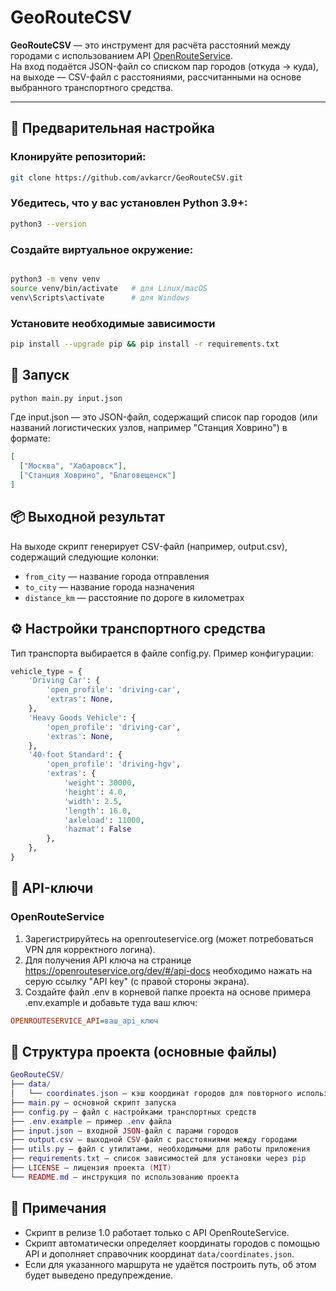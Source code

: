 # GeoRouteCSV

**GeoRouteCSV** — это инструмент для расчёта расстояний между городами с использованием API [OpenRouteService](https://openrouteservice.org/).  
На вход подаётся JSON-файл со списком пар городов (откуда → куда), на выходе — CSV-файл с расстояниями, рассчитанными на основе выбранного транспортного средства.

---

## 🔧 Предварительная настройка

### Клонируйте репозиторий:
```bash
git clone https://github.com/avkarcr/GeoRouteCSV.git
```
### Убедитесь, что у вас установлен Python 3.9+:
```bash
python3 --version
```
### Создайте виртуальное окружение:
```bash

python3 -m venv venv
source venv/bin/activate   # для Linux/macOS
venv\Scripts\activate      # для Windows
```
### Установите необходимые зависимости
```bash
pip install --upgrade pip && pip install -r requirements.txt
```
## 🚀 Запуск

```bash
python main.py input.json
```
Где input.json — это JSON-файл, содержащий список пар городов (или названий
логистических узлов, например "Станция Ховрино") в формате:
```json
[
  ["Москва", "Хабаровск"],
  ["Станция Ховрино", "Благовещенск"]
]
```
## 📦 Выходной результат
На выходе скрипт генерирует CSV-файл (например, output.csv), содержащий следующие колонки:
- `from_city` — название города отправления  
- `to_city` — название города назначения  
- `distance_km` — расстояние по дороге в километрах
## ⚙️ Настройки транспортного средства
Тип транспорта выбирается в файле config.py.
Пример конфигурации:
```python
vehicle_type = {
    'Driving Car': {
        'open_profile': 'driving-car',
        'extras': None,
    },
    'Heavy Goods Vehicle': {
        'open_profile': 'driving-car',
        'extras': None,
    },
    '40-foot Standard': {
        'open_profile': 'driving-hgv',
        'extras': {
            'weight': 30000,
            'height': 4.0,
            'width': 2.5,
            'length': 16.0,
            'axleload': 11000,
            'hazmat': False
        },
    },
}
```
## 🔐 API-ключи
### OpenRouteService
1. Зарегистрируйтесь на openrouteservice.org (может потребоваться VPN для корректного логина).
2. Для получения API ключа на странице https://openrouteservice.org/dev/#/api-docs необходимо
нажать на серую ссылку "API key" (с правой стороны экрана). 
3. Создайте файл .env в корневой папке проекта на основе примера .env.example и добавьте туда ваш ключ:
```ini
OPENROUTESERVICE_API=ваш_api_ключ
```
## 📁 Структура проекта (основные файлы)
```lua
GeoRouteCSV/
├── data/
│   └── coordinates.json — кэш координат городов для повторного использования
├── main.py — основной скрипт запуска
├── config.py — файл с настройками транспортных средств
├── .env.example — пример .env файла
├── input.json — входной JSON-файл с парами городов
├── output.csv — выходной CSV-файл с расстояниями между городами
├── utils.py — файл с утилитами, необходимыми для работы приложения
├── requirements.txt — список зависимостей для установки через pip
├── LICENSE — лицензия проекта (MIT)
└── README.md — инструкция по использованию проекта
```
## 📌 Примечания
- Скрипт в релизе 1.0 работает только с API OpenRouteService.
- Скрипт автоматически определяет координаты городов с помощью API и дополняет
справочник координат `data/coordinates.json`.
- Если для указанного маршрута не удаётся построить путь, об этом будет выведено предупреждение.
